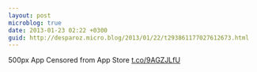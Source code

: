 ```yaml
---
layout: post
microblog: true
date: 2013-01-23 02:22 +0300
guid: http://desparoz.micro.blog/2013/01/22/t293861177027612673.html
---
```

500px App Censored from App Store [t.co/9AGZJLfU](http://t.co/9AGZJLfU)
